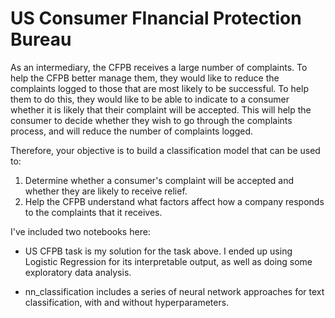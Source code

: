 # US Consumer FInancial Protection Bureau

As an intermediary, the CFPB receives a large number of complaints. To help the CFPB better manage them, they would like to reduce the complaints logged to those that are most likely to be successful. To help them to do this, they would like to be able to indicate to a consumer whether it is likely that their complaint will be accepted. This will help the consumer to decide whether they wish to go through the complaints process, and will reduce the number of complaints logged.

Therefore, your objective is to build a classification model that can be used to:

   1. Determine whether a consumer's complaint will be accepted and whether they are likely to receive relief.
   2. Help the CFPB understand what factors affect how a company responds to the complaints that it receives.

I've included two notebooks here: 

* US CFPB task is my solution for the task above. I ended up using Logistic Regression for its interpretable output, as well as doing some exploratory data analysis.

* nn_classification includes a series of neural network approaches for text classification, with and without hyperparameters. 
